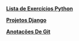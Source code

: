 [**Lista de Exercícios Python**](./Python/exercises_list.md)

[**Projetos  Django**](./Python/Django/)

[**Anotações De Git**](./Git/Git.md)